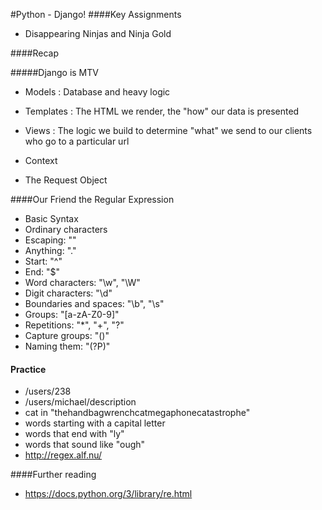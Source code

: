 #Python - Django!
####Key Assignments
- Disappearing Ninjas and Ninja Gold

####Recap

#####Django is MTV
- Models : Database and heavy logic
- Templates : The HTML we render, the "how" our data is presented
- Views : The logic we build to determine "what" we send to our clients who go to a particular url

- Context
- The Request Object

####Our Friend the Regular Expression
- Basic Syntax
- Ordinary characters
- Escaping: "\"
- Anything: "."
- Start: "^"
- End: "$"
- Word characters: "\w", "\W"
- Digit characters: "\d"
- Boundaries and spaces: "\b", "\s"
- Groups: "[a-zA-Z0-9]"
- Repetitions: "*", "+", "?"
- Capture groups: "()"
- Naming them: "(?P<name>)"

#### Practice
- /users/238
- /users/michael/description
- cat in "thehandbagwrenchcatmegaphonecatastrophe"
- words starting with a capital letter
- words that end with "ly"
- words that sound like "ough"
- http://regex.alf.nu/

####Further reading
- https://docs.python.org/3/library/re.html
